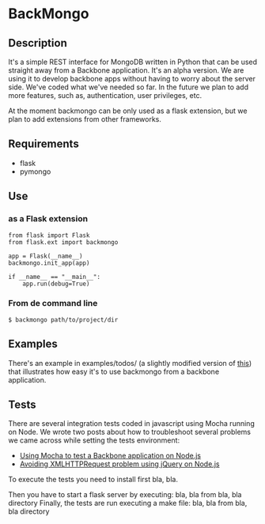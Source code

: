 # BackMongo

## Description
It's a simple REST interface for MongoDB written in Python that can be used straight away from a Backbone application.
It's an alpha version.
We are using it to develop backbone apps without having to worry about the server side. We've coded what we've needed so far. In the future we plan to add more features, such as, authentication, user privileges, etc.

At the moment backmongo can be only used as a flask extension, but we plan to add extensions from other frameworks.


## Requirements
* flask
* pymongo

## Use

### as a Flask extension

    from flask import Flask
    from flask.ext import backmongo

    app = Flask(__name__)
    backmongo.init_app(app)

    if __name__ == "__main__":
        app.run(debug=True)

### From de command line

    $ backmongo path/to/project/dir


## Examples
There's an example in examples/todos/ (a slightly modified version of [this][0]) that illustrates how easy it's to use backmongo from a backbone application.

## Tests
There are several integration tests coded in javascript using Mocha running on Node.
We wrote two posts about how to troubleshoot several problems we came across while setting the tests environment:

 - [Using Mocha to test a Backbone application on Node.js][1]
 - [Avoiding XMLHTTPRequest problem using jQuery on Node.js][2]

 To execute the tests you need to install first bla, bla.

 Then you have to start a flask server by executing:
 bla, bla from bla, bla directory
 Finally, the tests are run executing a make file:
 bla, bla  from bla, bla directory

[0]: http://backbonejs.org/#examples-todos
[1]: http://garajeando.blogspot.com.es/2012/04/using-mocha-to-test-backbone.html
[2]: http://garajeando.blogspot.com.es/2012/06/avoiding-xmlhttprequest-problem-using.html







